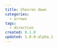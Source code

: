 ```yaml
---
title: Chevron down
categories:
  - arrows
tags:
  - direction
created: 0.1.0
updated: 1.0.0-alpha.1
---
```

